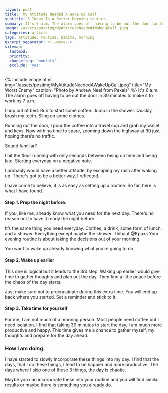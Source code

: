 ```yaml
---
layout: post
title:  My Attitude Needed A Wake Up Call
subtitle: 3 Ideas To A Better Morning routine.
summary: It's 6 a.m. The alarm goes off having to be out the door in 30 minutes to make it to work by 7 a.m. I hop out of bed. Run to start some coffee. Jump in the shower. Quickly brush my teeth. Sling on some clothes. Running out the door, I pour the coffee into a travel cup and grab my wallet and keys. Now with no time to spare, zooming down the highway at 90 just hoping there’s no traffic.
image: /assets/postimg/MyAttitudeNeededAWakeUpCall.jpeg
categories: article
tags: attitude, routine, habits, morning
excerpt_separator: <!--more-->
sitemap:
  lastmod: 
  priority: 
  changefreq: 'monthly'
  exclude: 'yes'
---
```

{% include image.html
  img="/assets/postimg/MyAttitudeNeededAWakeUpCall.jpeg"
  title="My Worst Enemy"
  caption="Photo by Andrew Neel from Pexels" %}
It's 6 a.m. The alarm goes off having to be out the door in 30 minutes to make it to work by 7 a.m.

I hop out of bed. Run to start some coffee. Jump in the shower. Quickly brush my teeth. Sling on some clothes.

Running out the door, I pour the coffee into a travel cup and grab my wallet and keys. Now with no time to spare, zooming down the highway at 90 just hoping there’s no traffic.

Sound familiar?


I hit the floor running with only seconds between being on time and being late. Starting everyday on a negative note.

I probably would have a better attitude, by escaping my rush after waking up. There's got to be a better way, I reflected.

I have come to believe, it is as easy as setting up a routine. So far, here is what I have found.

#### Step 1. Prep the night before.  

If you, like me, already know what you need for the next day. There's no reason not to have it ready the night before.

It’s the same thing you need everyday. Clothes, a drink, some form of lunch, and a shower. Everything except maybe the shower.
Thibaut @Kpaxs
Your evening routine is about taking the decisions out of your morning.

You want to wake up already knowing what you’re going to do.



#### Step 2. Wake up earlier

This one is logical but it leads to the 3rd step. Waking up earlier would give time to gather thoughts and plan out the day. Then find a little peace before the chaos of the day starts.

Just make sure not to procrastinate during this extra time. You will end up back where you started. Set a reminder and stick to it.

#### Step 3. Take time for yourself

For me, I am not much of a morning person. Most people need coffee but I need isolation. I find that taking 30 minutes to start the day, I am much more productive and happy. This time gives me a chance to gather myself, my thoughts and prepare for the day ahead.

### How I am doing.

I have started to slowly incorporate these things into my day. I find that the days, that I do these things, I tend to be happier and more productive. The days where I skip one of these 3 things, the day is chaotic.

Maybe you can incorporate these into your routine and you will find similar results or maybe there is something you already do. 

